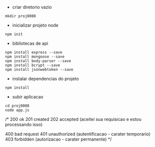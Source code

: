 - criar diretorio vazio
````
mkdir proj0008
````

- inicializar projeto node
 ````
 npm init
 ````
 
 - bibliotecas de api
 ````
 npm install express --save
 npm install mongoose --save
 npm install body-parser --save
 npm install bcrypt --save
 npm install jsonwebtoken --save
 ````
 
 - instalar dependencias do projeto
 ````
 npm install
 ````
 
 - subir aplicacao
 ````
 cd proj0008
 node app.js
 ````
 
 /*
 200  ok
 201  created
 202  accepted (aceitei sua requisicao e estou processando isso)
 
 400 bad request
 401 unauthorized (autentificacao - carater temporario)
 403 forbidden (autorizacao - carater permanente)
 */